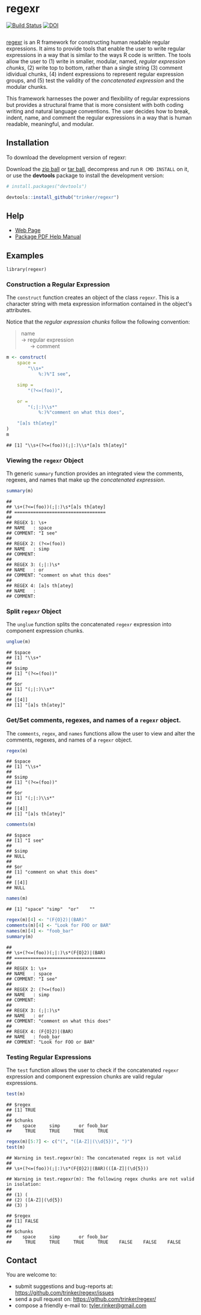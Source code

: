 # regexr

[![Build Status](https://travis-ci.org/trinker/regexr.png?branch=master)](https://travis-ci.org/trinker/regexr)
[![DOI](https://zenodo.org/badge/5398/trinker/regexr.png)](http://dx.doi.org/10.5281/zenodo.11284)

<img src="inst/regexr_logo/r_regexr.png" alt="">   

[regexr](http://trinker.github.com/regexr_dev) is an R framework for constructing human readable regular expressions.  It aims to provide tools that enable the user to write regular expressions in a way that is similar to the ways R code is written.  The tools allow the user to (1) write in smaller, modular, named, *regular expression chunks*, (2) write top to bottom, rather than a single string (3) comment idividual chunks, (4) indent expressions to represent regular expression groups, and (5) test the validity of the *concatenated expression* and the modular chunks. 

This framework harnesses the power and flexibility of regular expressions but provides a structural frame that is more consistent with both coding writing and natural language conventions.  The user decides how to break, indent, name, and comment the regular expressions in a way that is human readable, meaningful, and modular.


## Installation

To download the development version of regexr:

Download the [zip ball](https://github.com/trinker/regexr/zipball/master) or [tar ball](https://github.com/trinker/regexr/tarball/master), decompress and run `R CMD INSTALL` on it, or use the **devtools** package to install the development version:

```r
# install.packages("devtools")

devtools::install_github("trinker/regexr")
```

## Help

- [Web Page](http://trinker.github.com/regexr/)     
- [Package PDF Help Manual](https://dl.dropboxusercontent.com/u/61803503/regexr.pdf)   


## Examples

```{echo=FALSE}
library(regexr)
```

### Construction a Regular Expression

The `construct` function creates an object of the class `regexr`.  This is a character string with meta expression information contained in the object's attributes.

Notice that the *regular expression chunks* follow the following convention:

> name     
-> regular expression      
&nbsp;&nbsp;&nbsp;&nbsp;&nbsp;  -> comment     


```r
m <- construct(
    space =
        "\\s+"
            %:)%"I see",

    simp =
        "(?<=(foo))",

    or =
        "(;|:)\\s*"
            %:)%"comment on what this does",

    "[a]s th[atey]"
)
m
```

```
## [1] "\\s+(?<=(foo))(;|:)\\s*[a]s th[atey]"
```

### Viewing the `regexr` Object

Th generic `summary` function provides an integrated view the comments, regexes, and names that make up the *concatenated expression*.


```r
summary(m)
```

```
## 
## \s+(?<=(foo))(;|:)\s*[a]s th[atey]
## ==================================
## 
## REGEX 1: \s+
## NAME   : space
## COMMENT: "I see"
## 
## REGEX 2: (?<=(foo))
## NAME   : simp
## COMMENT: 
## 
## REGEX 3: (;|:)\s*
## NAME   : or
## COMMENT: "comment on what this does"
## 
## REGEX 4: [a]s th[atey]
## NAME   : 
## COMMENT:
```

### Split `regexr` Object 

The `unglue` function splits the concatenated `regexr` expression into component expression chunks.


```r
unglue(m)
```

```
## $space
## [1] "\\s+"
## 
## $simp
## [1] "(?<=(foo))"
## 
## $or
## [1] "(;|:)\\s*"
## 
## [[4]]
## [1] "[a]s th[atey]"
```

### Get/Set comments, regexes, and names of a `regexr` object.

The `comments`, `regex`, and `names` functions allow the user to view and alter the comments, regexes, and names of a `regexr` object.



```r
regex(m)
```

```
## $space
## [1] "\\s+"
## 
## $simp
## [1] "(?<=(foo))"
## 
## $or
## [1] "(;|:)\\s*"
## 
## [[4]]
## [1] "[a]s th[atey]"
```

```r
comments(m)
```

```
## $space
## [1] "I see"
## 
## $simp
## NULL
## 
## $or
## [1] "comment on what this does"
## 
## [[4]]
## NULL
```

```r
names(m)
```

```
## [1] "space" "simp"  "or"    ""
```

```r
regex(m)[4] <- "(F{O}2)|(BAR)"
comments(m)[4] <- "Look for FOO or BAR"
names(m)[4] <- "foob_bar"
summary(m)
```

```
## 
## \s+(?<=(foo))(;|:)\s*(F{O}2)|(BAR)
## ==================================
## 
## REGEX 1: \s+
## NAME   : space
## COMMENT: "I see"
## 
## REGEX 2: (?<=(foo))
## NAME   : simp
## COMMENT: 
## 
## REGEX 3: (;|:)\s*
## NAME   : or
## COMMENT: "comment on what this does"
## 
## REGEX 4: (F{O}2)|(BAR)
## NAME   : foob_bar
## COMMENT: "Look for FOO or BAR"
```

### Testing Regular Expressions

The `test` function allows the user to check if the concatenated `regexr` expression and component expression chunks are valid regular expressions.


```r
test(m)
```

```
## $regex
## [1] TRUE
## 
## $chunks
##    space     simp       or foob_bar 
##     TRUE     TRUE     TRUE     TRUE
```

```r
regex(m)[5:7] <- c("(", "([A-Z]|(\\d{5})", ")")
test(m)
```

```
## Warning in test.regexr(m): The concatenated regex is not valid
## 
## \s+(?<=(foo))(;|:)\s*(F{O}2)|(BAR)(([A-Z]|(\d{5}))
```

```
## Warning in test.regexr(m): The following regex chunks are not valid in isolation:
## 
## (1) (
## (2) ([A-Z]|(\d{5})
## (3) )
```

```
## $regex
## [1] FALSE
## 
## $chunks
##    space     simp       or foob_bar                            
##     TRUE     TRUE     TRUE     TRUE    FALSE    FALSE    FALSE
```

## Contact

You are welcome to:
* submit suggestions and bug-reports at: <https://github.com/trinker/regexr/issues>
* send a pull request on: <https://github.com/trinker/regexr/>
* compose a friendly e-mail to: <tyler.rinker@gmail.com>

